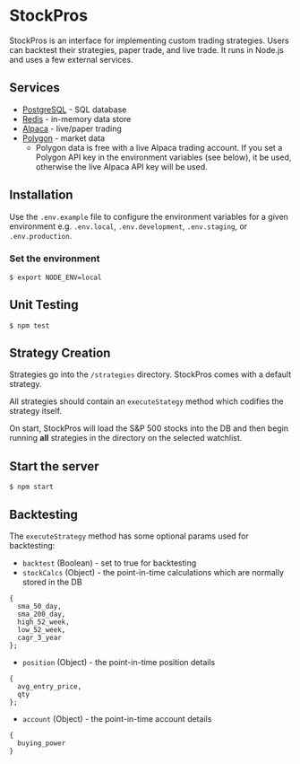 # StockPros

StockPros is an interface for implementing custom trading strategies. Users can backtest their strategies, paper trade, and live trade. It runs in Node.js and uses a few external services.

## Services

- [PostgreSQL](https://postgresql.org) - SQL database
- [Redis](https://redis.io) - in-memory data store
- [Alpaca](https://alpaca.markets) - live/paper trading
- [Polygon](https://polygon.io) - market data
  - Polygon data is free with a live Alpaca trading account. If you set a Polygon API key in the environment variables (see below), it be used, otherwise the live Alpaca API key will be used.

## Installation

Use the `.env.example` file to configure the environment variables for a given environment e.g. `.env.local`, `.env.development`, `.env.staging`, or `.env.production`.

### Set the environment

`$ export NODE_ENV=local`

## Unit Testing

`$ npm test`

## Strategy Creation

Strategies go into the `/strategies` directory. StockPros comes with a default strategy.

All strategies should contain an `executeStategy` method which codifies the strategy itself.

On start, StockPros will load the S&P 500 stocks into the DB and then begin running **all** strategies in the directory on the selected watchlist.

## Start the server

`$ npm start`

## Backtesting

The `executeStrategy` method has some optional params used for backtesting:

- `backtest` (Boolean) - set to true for backtesting
- `stockCalcs` (Object) - the point-in-time calculations which are normally stored in the DB

```
{
  sma_50_day,
  sma_200_day,
  high_52_week,
  low_52_week,
  cagr_3_year
};
```

- `position` (Object) - the point-in-time position details

```
{
  avg_entry_price,
  qty
};
```

- `account` (Object) - the point-in-time account details

```
{
  buying_power
}
```

